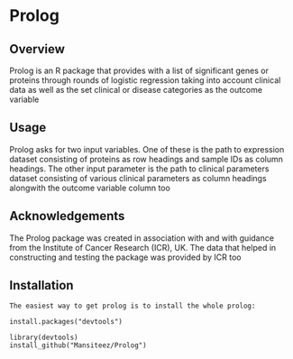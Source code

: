 
# Prolog

## Overview
Prolog is an R package that provides with a list of significant genes or proteins through rounds of logistic regression taking into account clinical data as well as the set clinical or disease categories as the outcome variable

## Usage
Prolog asks for two input variables. One of these is the path to expression dataset consisting of proteins as row headings and sample IDs as column headings. The other input parameter is the path to clinical parameters dataset consisting of various clinical parameters as column headings alongwith the outcome variable column too





















































## Acknowledgements
The Prolog package was created in association with and with guidance from the Institute of Cancer Research (ICR), UK. The data that helped in constructing and testing the package was provided by ICR too

## Installation



```# 
The easiest way to get prolog is to install the whole prolog:
	
install.packages("devtools")

library(devtools)
install_github("Mansiteez/Prolog")
  
```
    
